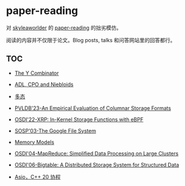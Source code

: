 # paper-reading
对 [skyleaworlder](https://github.com/skyleaworlder) 的 [paper-reading](https://github.com/skyleaworlder/paper-reading) 的拙劣模仿。

阅读的内容并不仅限于论文。Blog posts, talks 和问答网站里的回答都行。

## TOC

- [The Y Combinator](https://github.com/CookiePieWw/paper-reading/discussions/7)

- [ADL, CPO and Niebloids](https://github.com/CookiePieWw/paper-reading/discussions/8)

- [多态](https://github.com/CookiePieWw/paper-reading/discussions/9)

- [PVLDB'23-An Empirical Evaluation of Columnar Storage Formats](https://github.com/CookiePieWw/paper-reading/discussions/10)

- [OSDI'22-XRP: In-Kernel Storage Functions with eBPF](https://github.com/CookiePieWw/paper-reading/discussions/11)

- [SOSP'03-The Google File System](https://github.com/CookiePieWw/paper-reading/discussions/12)

- [Memory Models](https://github.com/CookiePieWw/paper-reading/discussions/13)

- [OSDI'04-MapReduce: Simplified Data Processing on Large Clusters](https://github.com/CookiePieWw/paper-reading/discussions/14)

- [OSDI'06-Bigtable: A Distributed Storage System for Structured Data](https://github.com/CookiePieWw/paper-reading/discussions/15)

- [Asio，C++ 20 协程](https://github.com/CookiePieWw/paper-reading/discussions/16)
